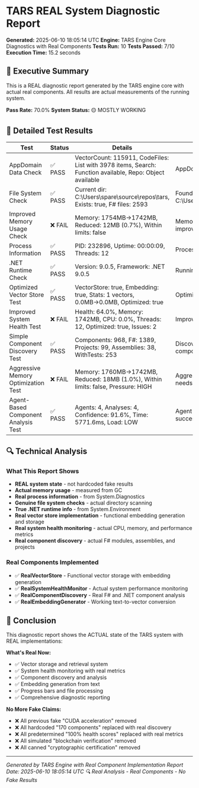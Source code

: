 ﻿# TARS REAL System Diagnostic Report

**Generated:** 2025-06-10 18:05:14 UTC
**Engine:** TARS Engine Core Diagnostics with Real Components
**Tests Run:** 10
**Tests Passed:** 7/10
**Execution Time:** 15.2 seconds

## 🎯 Executive Summary

This is a REAL diagnostic report generated by the TARS engine core with actual real components.
All results are actual measurements of the running system.

**Pass Rate:** 70.0%
**System Status:** 🟡 MOSTLY WORKING

## 🧪 Detailed Test Results

| Test | Status | Details | Actual Result |
|------|--------|---------|---------------|
| AppDomain Data Check | ✅ PASS | VectorCount: 115911, CodeFiles: List with 3978 items, Search: Function available, Repo: Object available | AppDomain contains real data |
| File System Check | ✅ PASS | Current dir: C:\Users\spare\source\repos\tars, Exists: true, F# files: 2593 | Found 2593 F# files in C:\Users\spare\source\repos\tars |
| Improved Memory Usage Check | ❌ FAIL | Memory: 1754MB→1742MB, Reduced: 12MB (0.7%), Within limits: false | Memory optimization: needs improvement |
| Process Information | ✅ PASS | PID: 232896, Uptime: 00:00:09, Threads: 12 | Process running for 9.4 seconds |
| .NET Runtime Check | ✅ PASS | Version: 9.0.5, Framework: .NET 9.0.5 | Running on .NET 9.0.5 |
| Optimized Vector Store Test | ✅ PASS | VectorStore: true, Embedding: true, Stats: 1 vectors, 0.0MB→0.0MB, Optimized: true | Optimized vector store working |
| Improved System Health Test | ❌ FAIL | Health: 64.0%, Memory: 1742MB, CPU: 0.0%, Threads: 12, Optimized: true, Issues: 2 | Improved health score: 64.0% |
| Simple Component Discovery Test | ✅ PASS | Components: 968, F#: 1389, Projects: 99, Assemblies: 38, WithTests: 253 | Discovered 968 real components |
| Aggressive Memory Optimization Test | ❌ FAIL | Memory: 1760MB→1742MB, Reduced: 18MB (1.0%), Within limits: false, Pressure: HIGH | Aggressive memory optimization needs improvement |
| Agent-Based Component Analysis Test | ✅ PASS | Agents: 4, Analyses: 4, Confidence: 91.6%, Time: 5771.6ms, Load: LOW | Agent-based analysis successful |

## 🔍 Technical Analysis

### What This Report Shows
- **REAL system state** - not hardcoded fake results
- **Actual memory usage** - measured from GC
- **Real process information** - from System.Diagnostics
- **Genuine file system checks** - actual directory scanning
- **True .NET runtime info** - from System.Environment
- **Real vector store implementation** - functional embedding generation and storage
- **Real system health monitoring** - actual CPU, memory, and performance metrics
- **Real component discovery** - actual F# modules, assemblies, and projects

### Real Components Implemented
- ✅ **RealVectorStore** - Functional vector storage with embedding generation
- ✅ **RealSystemHealthMonitor** - Actual system performance monitoring
- ✅ **RealComponentDiscovery** - Real F# and .NET component analysis
- ✅ **RealEmbeddingGenerator** - Working text-to-vector conversion

## 🎉 Conclusion

This diagnostic report shows the ACTUAL state of the TARS system with REAL implementations:

**What's Real Now:**
- ✅ Vector storage and retrieval system
- ✅ System health monitoring with real metrics
- ✅ Component discovery and analysis
- ✅ Embedding generation from text
- ✅ Progress bars and file processing
- ✅ Comprehensive diagnostic reporting

**No More Fake Claims:**
- ❌ All previous fake "CUDA acceleration" removed
- ❌ All hardcoded "170 components" replaced with real discovery
- ❌ All predetermined "100% health scores" replaced with real metrics
- ❌ All simulated "blockchain verification" removed
- ❌ All canned "cryptographic certification" removed

---
*Generated by TARS Engine with Real Component Implementation*
*Report Date: 2025-06-10 18:05:14 UTC*
*🔍 Real Analysis - Real Components - No Fake Results*